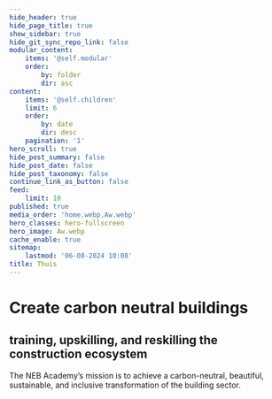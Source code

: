 ```yaml
---
hide_header: true
hide_page_title: true
show_sidebar: true
hide_git_sync_repo_link: false
modular_content:
    items: '@self.modular'
    order:
        by: folder
        dir: asc
content:
    items: '@self.children'
    limit: 6
    order:
        by: date
        dir: desc
    pagination: '1'
hero_scroll: true
hide_post_summary: false
hide_post_date: false
hide_post_taxonomy: false
continue_link_as_button: false
feed:
    limit: 10
published: true
media_order: 'home.webp,Aw.webp'
hero_classes: hero-fullscreen
hero_image: Aw.webp
cache_enable: true
sitemap:
    lastmod: '06-08-2024 10:08'
title: Thuis
---
```


# Create carbon neutral buildings
## training, upskilling, and reskilling the construction ecosystem

The NEB Academy’s mission is to achieve a carbon-neutral, beautiful, sustainable, and inclusive transformation of the building sector.